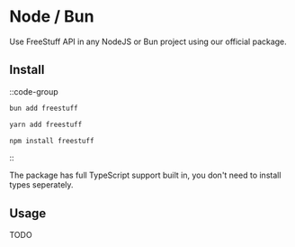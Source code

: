 # Node / Bun

Use FreeStuff API in any NodeJS or Bun project using our official package.


## Install

::code-group
  ```bash [Bun]
  bun add freestuff
  ```
  ```bash [Yarn]
  yarn add freestuff
  ```
  ```bash [NPM]
  npm install freestuff
  ```
::

The package has full TypeScript support built in, you don't need to install types seperately.


## Usage

TODO

